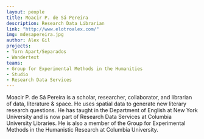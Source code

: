 ```yaml
---
layout: people
title: Moacir P. de Sá Pereira
description: Research Data Librarian
link: "http://www.elotroalex.com/"
img: mdesapereira.jpg
author: Alex Gil
projects:
- Torn Apart/Separados
- Wandertext
teams:
- Group for Experimental Methods in the Humanities
- Studio
- Research Data Services
---
```


Moacir P. de Sá Pereira is a scholar, researcher, collaborator, and librarian of data, literature & space. He uses spatial data to generate new literary research questions. He has taught in the Department of English at New York University and is now part of Research Data Services at Columbia University Libraries. He is also a member of the Group for Experimental Methods in the Humanistic Research  at Columbia University.

